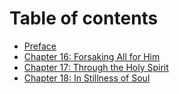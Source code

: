 # Table of contents

* [Preface](README.md)
* [Chapter 16: Forsaking All for Him](chapter-16.md)
* [Chapter 17: Through the Holy Spirit](chapter-17.md)
* [Chapter 18: In Stillness of Soul](chapter-18-in-stillness-of-soul.md)

